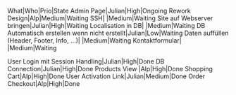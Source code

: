 What|Who|Prio|State
Admin Page|Julian|High|Ongoing
Rework Design|Alp|Medium|Waiting
SSH| |Medium|Waiting
Site auf Webserver bringen|Julian|High|Waiting
Localisation in DB| |Medium|Waiting
DB Automatisch erstellen wenn nicht erstellt|Julian|Low|Waiting
Daten auffüllen (Header, Footer, Info, ...)| |Medium|Waiting
Kontaktformular| |Medium|Waiting

User Login mit Session Handling|Julian|High|Done
DB Connection|Julian|High|Done
Products View |Alp|High|Done
Shopping Cart|Alp|High|Done
User Activation Link|Julian|Medium|Done
Order Checkout|Alp|High|Done